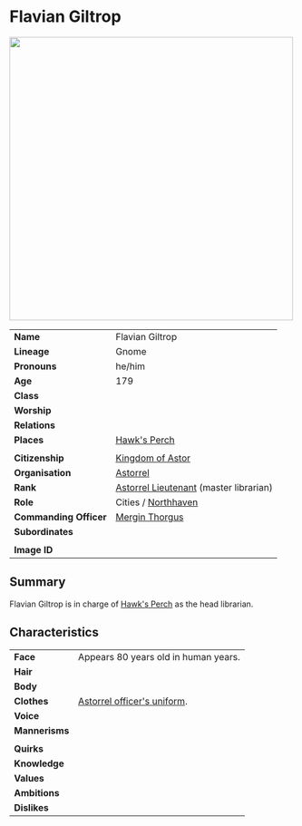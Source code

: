 # Flavian Giltrop

<img src="https://raw.githubusercontent.com/jesskelsall/astarus-images/main/characters/portraits/imageid.png" height="500" />

|||
| --- | --- |
| **Name** | Flavian Giltrop | character.3
| **Lineage** | Gnome |
| **Pronouns** | he/him |
| **Age** | 179 |
| **Class** | |
| **Worship** | |
| **Relations** | |
| **Places** | [Hawk's Perch](../places/buildings/hawks-perch.md) |
|||
| **Citizenship** | [Kingdom of Astor](../civilisations/kingdom-of-astor/kingdom-of-astor.md) |
| **Organisation** | [Astorrel](../organisations/government/astorrel/astorrel.md) |
| **Rank** | [Astorrel Lieutenant](../organisations/government/astorrel/ranks/astorrel-lieutenant.md) (master librarian) |
| **Role** | Cities / [Northhaven](../places/cities/northhaven.md) |
| **Commanding Officer** | [Mergin Thorgus](mergin-thorgus.md) |
| **Subordinates** | |
|||
| **Image ID** | |

## Summary

Flavian Giltrop is in charge of [Hawk's Perch](../places/buildings/hawks-perch.md) as the head librarian.

## Characteristics

| | |
| --- | --- |
| **Face** | Appears 80 years old in human years. | characteristics.2
| **Hair** | |
| **Body** | |
| **Clothes** | [Astorrel officer's uniform](../organisations/government/astorrel/uniforms/astorrel-officers-uniform.md). |
| **Voice** | |
| **Mannerisms** | |
| | |
| **Quirks** | |
| **Knowledge** | |
| **Values** | |
| **Ambitions** | |
| **Dislikes** | |

